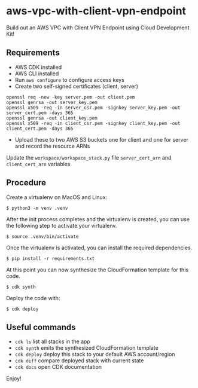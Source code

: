 # aws-vpc-with-client-vpn-endpoint
Build out an AWS VPC with Client VPN Endpoint using Cloud Development Kit!

## Requirements

- AWS CDK installed
- AWS CLI installed
- Run `aws configure` to configure access keys
- Create two self-signed certificates (client, server)

```
openssl req -new -key server.pem -out client.pem
openssl genrsa -out server_key.pem
openssl x509 -req -in server_csr.pem -signkey server_key.pem -out server_cert.pem -days 365
openssl genrsa -out client_key.pem
openssl x509 -req -in client_csr.pem -signkey client_key.pem -out client_cert.pem -days 365
```

- Upload these to two AWS S3 buckets one for client and one for server and record the resource ARNs

Update the `workspace/workspace_stack.py` file `server_cert_arn` and `client_cert_arn` variables

## Procedure

Create a virtualenv on MacOS and Linux:

```
$ python3 -m venv .venv
```

After the init process completes and the virtualenv is created, you can use the following
step to activate your virtualenv.

```
$ source .venv/bin/activate
```

Once the virtualenv is activated, you can install the required dependencies.

```
$ pip install -r requirements.txt
```

At this point you can now synthesize the CloudFormation template for this code.

```
$ cdk synth
```

Deploy the code with:

```
$ cdk deploy
```

## Useful commands

 * `cdk ls`          list all stacks in the app
 * `cdk synth`       emits the synthesized CloudFormation template
 * `cdk deploy`      deploy this stack to your default AWS account/region
 * `cdk diff`        compare deployed stack with current state
 * `cdk docs`        open CDK documentation

Enjoy!
